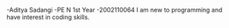 -Aditya Sadangi
-PE N 1st Year
-2002110064
I am new to programming and have interest in coding skills.
